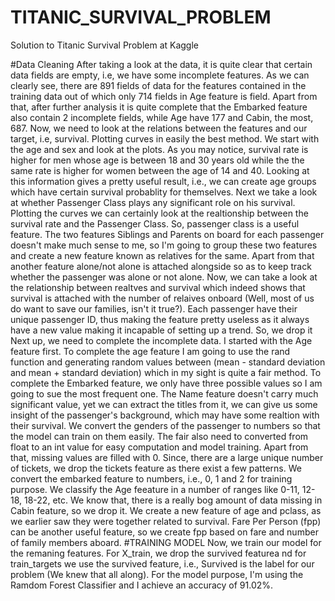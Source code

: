 # TITANIC_SURVIVAL_PROBLEM
Solution to Titanic Survival Problem at Kaggle

#Data Cleaning
After taking a look at the data, it is quite clear that certain data fields are empty, i.e, we have some incomplete features.
As we can clearly see, there are 891 fields of data for the features contained in the training data out of which only 714 fields in Age feature is field.
Apart from that, after further analysis it is quite complete that the Embarked feature also contain 2 incomplete fields, while Age have 177 and Cabin, the most, 687.
Now, we need to look at the relations between the features and our target, i.e, survival. Plotting curves in easily the best method.
We start with the age and sex and look at the plots. As you may notice, survival rate is higher for men whose age is between 18 and 30 years old while the the same rate is higher for women between the age of 14 and 40. Looking at this information gives a pretty useful result, i.e., we can create age groups which have certain survival probablity for themselves.
Next we take a look at whether Passenger Class plays any significant role on his survival. Plotting the curves we can certainly look at the realtionship between the survival rate and the Passenger Class. So, passenger class is a useful feature.
The two features Siblings and Parents on board for each passenger doesn't make much sense to me, so I'm going to group these two features and create a new feature known as relatives for the same. Apart from that another feature alone/not alone is attached alongside so as to keep track whether the passenger was alone or not alone.
Now, we can take a look at the relationship between realtves and survival which indeed shows that survival is attached with the number of relaives onboard (Well, most of us do want to save our families, isn't it true?).
Each passenger have their unique passenger ID, thus making the feature pretty useless as it always have a new value making it incapable of setting up a trend. So, we drop it
Next up, we need to complete the incomplete data. I started with the Age feature first.
To complete the age feature I am going to use the rand function and generating random values between (mean - standard deviation and mean + standard deviation) which in my sight is quite a fair method.
To complete the Embarked feature, we only have three possible values so I am going to sue the most frequent one.
The Name feature doesn't carry much significant value, yet we can extract the titles from it, we can give us some insight of the passenger's background, which may have some realtion with their survival.
We convert the genders of the passenger to numbers so that the model can train on them easily.
The fair also need to converted from float to an int value for easy computation and model training. Apart from that, missing values are filled with 0.
Since, there are a large unique number of tickets, we drop the tickets feature as there exist a few patterns.
We convert the embarked feature to numbers, i.e., 0, 1 and 2 for training purpose.
We classify the Age feeature in a number of ranges like 0-11, 12-18, 18-22, etc.
We know that, there is a really bog amount of data missing in Cabin feature, so we drop it.
We create a new feature of age and pclass, as we earlier saw they were together related to survival.
Fare Per Person (fpp) can be another useful feature, so we create fpp based on fare and number of family members aboard.
#TRAINING MODEL
Now, we train our model for the remaning features.
For X_train, we drop the survived featurea nd for train_targets we use the survived feature, i.e., Survived is the label for our problem (We knew that all along).
For the model purpose, I'm using the Ramdom Forest Classifier and I achieve an accuracy of 91.02%.